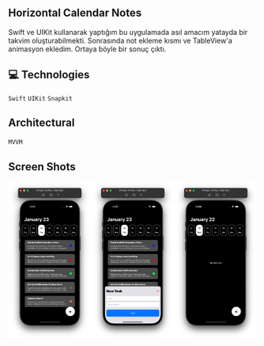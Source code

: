 ## Horizontal Calendar Notes

Swift ve UIKit kullanarak yaptığım bu uygulamada asıl amacım yatayda bir takvim oluşturabilmekti. Sonrasında not ekleme kısmı ve TableView'a animasyon ekledim. Ortaya böyle bir sonuç çıktı.

## 💻 Technologies

`Swift`
`UIKit`
`Snapkit`

## Architectural

`MVVM`

## Screen Shots

<div style="display: flex; justify-content: space-between;">
  <a><img src="https://github.com/bayramyelec/CustomHorizontalCalendar/blob/94421c825db21ca8ef0595e9ed579b93b221868f/screens/1.png" width="300" /></a>
  <a><img src="https://github.com/bayramyelec/CustomHorizontalCalendar/blob/94421c825db21ca8ef0595e9ed579b93b221868f/screens/2.png" width="300" /></a>
  <a><img src="https://github.com/bayramyelec/CustomHorizontalCalendar/blob/94421c825db21ca8ef0595e9ed579b93b221868f/screens/3.png" width="300" /></a>
</div>
